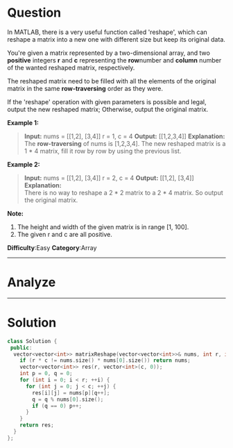 
# Question

In MATLAB, there is a very useful function called 'reshape', which can reshape a matrix into a new one with different size but keep its original data.

You're given a matrix represented by a two-dimensional array, and two  **positive**  integers  **r**  and  **c**  representing the  **row**number and  **column**  number of the wanted reshaped matrix, respectively.

The reshaped matrix need to be filled with all the elements of the original matrix in the same  **row-traversing**  order as they were.

If the 'reshape' operation with given parameters is possible and legal, output the new reshaped matrix; Otherwise, output the original matrix.

**Example 1:**  

> **Input:**
> nums =
> [[1,2],
> [3,4]]
> r = 1, c = 4
> **Output:**
> [[1,2,3,4]]
> **Explanation:**  
> The **row-traversing** of nums is [1,2,3,4]. The new reshaped matrix is a 1 * 4 matrix, fill it row by row by using the previous list.

**Example 2:**  

> **Input:**
> nums =
> [[1,2],
> [3,4]]
> r = 2, c = 4
> **Output:**
> [[1,2],
> [3,4]]
> **Explanation:**  
> There is no way to reshape a 2 * 2 matrix to a 2 * 4 matrix. So output the original matrix.

**Note:**  

1. The height and width of the given matrix is in range [1, 100].
2. The given r and c are all positive.

**Difficulty**:Easy
**Category**:Array


------------

# Analyze

------------

# Solution

```cpp
class Solution {
 public:
  vector<vector<int>> matrixReshape(vector<vector<int>>& nums, int r, int c) {
    if (r * c != nums.size() * nums[0].size()) return nums;
    vector<vector<int>> res(r, vector<int>(c, 0));
    int p = 0, q = 0;
    for (int i = 0; i < r; ++i) {
      for (int j = 0; j < c; ++j) {
        res[i][j] = nums[p][q++];
        q = q % nums[0].size();
        if (q == 0) p++;
      }
    }
    return res;
  }
};
```